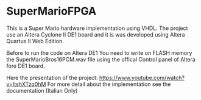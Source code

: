 # SuperMarioFPGA
This is a Super Mario hardware implementation using VHDL. 
The project use an Altera Cyclone II DE1 board and it is was developed using Altera Quartus II Web Edition.

Before to run the code on Altera DE1 You need to write on FLASH memory the SuperMarioBros16PCM.wav file using the offical Control panel
of Altera fore DE1 board.

Here the presentation of the project: https://www.youtube.com/watch?v=ItshXTzq0hM
For more detail about the implementation see the documentation (Italian Only)
